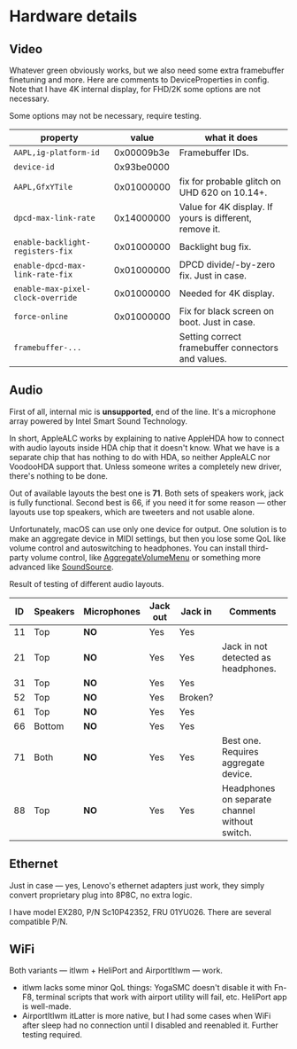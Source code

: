 # Hardware details

## Video

Whatever green obviously works, but we also need some extra framebuffer finetuning and more. Here are comments to DeviceProperties in config. Note that I have 4K internal display, for FHD/2K some options are not necessary.

Some options may not be necessary, require testing.

| property                          | value      | what it does                                            |
| --------------------------------- | ---------- | ------------------------------------------------------- |
| `AAPL,ig-platform-id`             | 0x00009b3e | Framebuffer IDs.                                        |
| `device-id`                       | 0x93be0000 |                                                         |
| `AAPL,GfxYTile`                   | 0x01000000 | fix for probable glitch on UHD 620 on 10.14+.           |
| `dpcd-max-link-rate`              | 0x14000000 | Value for 4K display. If yours is different, remove it. |
| `enable-backlight-registers-fix`  | 0x01000000 | Backlight bug fix.                                      |
| `enable-dpcd-max-link-rate-fix`   | 0x01000000 | DPCD divide/-by-zero fix. Just in case.                 |
| `enable-max-pixel-clock-override` | 0x01000000 | Needed for 4K display.                                  |
| `force-online`                    | 0x01000000 | Fix for black screen on boot. Just in case.             |
| `framebuffer-...`                 |            | Setting correct framebuffer connectors and values.      |

## Audio

First of all, internal mic is **unsupported**, end of the line. It's a microphone array powered by Intel Smart Sound Technology.

In short, AppleALC works by explaining to native AppleHDA how to connect with audio layouts inside HDA chip that it doesn't know. What we have is a separate chip that has nothing to do with HDA, so neither AppleALC nor VoodooHDA support that. Unless someone writes a completely new driver, there's nothing to be done.

Out of available layouts the best one is **71**. Both sets of speakers work, jack is fully functional. Second best is 66, if you need it for some reason — other layouts use top speakers, which are tweeters and not usable alone.

Unfortunately, macOS can use only one device for output. One solution is to make an aggregate device in MIDI settings, but then you lose some QoL like volume control and autoswitching to headphones. You can install third-party volume control, like [AggregateVolumeMenu](https://github.com/adaskar/AggregateVolumeMenu) or something more advanced like [SoundSource](https://rogueamoeba.com/soundsource/).

Result of testing of different audio layouts.

| ID | Speakers | Microphones | Jack out | Jack in | Comments                                       |
| -- | -------- | ----------- | -------- | ------- | ---------------------------------------------- |
| 11 | Top      | **NO**      | Yes      | Yes     |                                                |
| 21 | Top      | **NO**      | Yes      | Yes     | Jack in not detected as headphones.            |
| 31 | Top      | **NO**      | Yes      | Yes     |                                                |
| 52 | Top      | **NO**      | Yes      | Broken? |                                                |
| 61 | Top      | **NO**      | Yes      | Yes     |                                                |
| 66 | Bottom   | **NO**      | Yes      | Yes     |                                                |
| 71 | Both     | **NO**      | Yes      | Yes     | Best one. Requires aggregate device.           |
| 88 | Top      | **NO**      | Yes      | Yes     | Headphones on separate channel without switch. |

## Ethernet

Just in case — yes, Lenovo's ethernet adapters just work, they simply convert proprietary plug into 8P8C, no extra logic.

I have model EX280, P/N Sc10P42352, FRU 01YU026. There are several compatible P/N.

## WiFi

Both variants — itlwm + HeliPort and AirportItlwm — work. 

- itlwm lacks some minor QoL things: YogaSMC doesn't disable it with Fn-F8, terminal scripts that work with airport utility will fail, etc. HeliPort app is well-made.
- AirportItlwm itLatter is more native, but I had some cases when WiFi after sleep had no connection until I disabled and reenabled it. Further testing required.